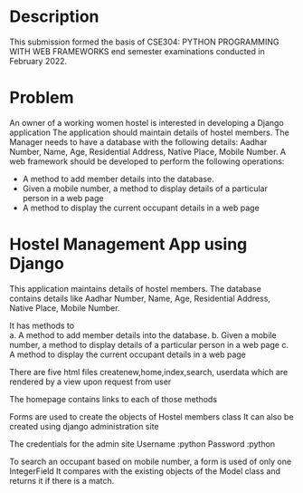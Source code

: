 # Description

This submission formed the basis of CSE304: PYTHON PROGRAMMING WITH WEB FRAMEWORKS end semester examinations conducted in February 2022.

# Problem

An owner of a working women hostel is interested in developing a Django application
The application should maintain details of hostel members. The Manager needs to have
a database with the following details:
Aadhar Number, Name, Age, Residential Address, Native Place, Mobile Number. A web framework should be developed to perform the following operations:

- A method to add member details into the database.
- Given a mobile number, a method to display details of a particular person in a
  web page
- A method to display the current occupant details in a web page

# Hostel Management App using Django

This application maintains details of hostel members.
The database contains details like
Aadhar Number, Name, Age, Residential Address, Native Place, Mobile Number.

It has methods to  
a. A method to add member details into the database.
b. Given a mobile number, a method to display details of a particular person in a
web page
c. A method to display the current occupant details in a web page

There are five html files
createnew,home,index,search, userdata which are rendered by a view upon request from user

The homepage contains links to each of those methods

Forms are used to create the objects of Hostel members class
It can also be created using django administration site

The credentials for the admin site
Username :python
Password :python

To search an occupant based on mobile number, a form is used of only one IntegerField
It compares with the existing objects of the Model class and returns it if there is a match.
